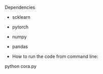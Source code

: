 Dependencies
* scklearn
* pytorch 
* numpy
* pandas


* How to run the code from command line:

python cora.py

